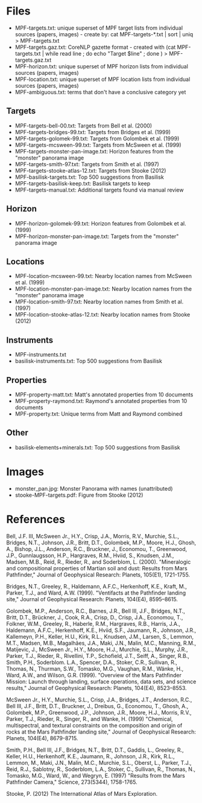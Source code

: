 # Files
- MPF-targets.txt: unique superset of MPF target lists from individual
sources (papers, images) - create by:
  cat MPF-targets-*.txt | sort | uniq  > MPF-targets.txt
- MPF-targets.gaz.txt: CoreNLP gazette format - created with
  (cat MPF-targets.txt | while read line ; do echo "Target $line" ; done ) > MPF-targets.gaz.txt
- MPF-horizon.txt: unique superset of MPF horizon lists from individual
sources (papers, images)
- MPF-location.txt: unique superset of MPF location lists from individual
sources (papers, images)
- MPF-ambiguous.txt: terms that don't have a conclusive category yet

## Targets
- MPF-targets-bell-00.txt: Targets from Bell et al. (2000)
- MPF-targets-bridges-99.txt: Targets from Bridges et al. (1999)
- MPF-targets-golomek-99.txt: Targets from Golombek et al. (1999)
- MPF-targets-mcsween-99.txt: Targets from McSween et al. (1999)
- MPF-targets-monster-pan-image.txt: Horizon features from the "monster" 
                                     panorama image
- MPF-targets-smith-97.txt: Targets from Smith et al. (1997)
- MPF-targets-stooke-atlas-12.txt: Targets from Stooke (2012)
- MPF-basilisk-targets.txt: Top 500 suggestions from Basilisk
- MPF-targets-basilisk-keep.txt: Basilisk targets to keep
- MPF-targets-manual.txt: Additional targets found via manual review

## Horizon
- MPF-horizon-golomek-99.txt: Horizon features from Golombek et al. (1999)
- MPF-horizon-monster-pan-image.txt: Targets from the "monster" panorama image

## Locations
- MPF-location-mcsween-99.txt: Nearby location names from McSween et al. (1999)
- MPF-location-monster-pan-image.txt: Nearby location names from the "monster" 
                                      panorama image
- MPF-location-smith-97.txt: Nearby location names from Smith et al. (1997)
- MPF-location-stooke-atlas-12.txt: Nearby location names from Stooke (2012)

## Instruments
- MPF-instruments.txt
- basilisk-instruments.txt: Top 500 suggestions from Basilisk

## Properties
- MPF-property-matt.txt: Matt's annotated properties from 10 documents
- MPF-property-raymond.txt: Raymond's annotated properties from 10 documents
- MPF-property.txt: Unique terms from Matt and Raymond combined

## Other
- basilisk-elements+minerals.txt: Top 500 suggestions from Basilisk

# Images
- monster_pan.jpg: Monster Panorama with names (unattributed)
- stooke-MPF-targets.pdf: Figure from Stooke (2012)

# References

Bell, J.F. III, McSween Jr., H.Y., Crisp, J.A., Morris, R.V., Murchie,
S.L., Bridges, N.T., Johnson, J.R., Britt, D.T., Golombek, M.P.,
Moore, H.J., Ghosh, A., Bishop, J.L., Anderson, R.C., Bruckner, J.,
Economou, T., Greenwood, J.P., Gunnlaugsson, H.P., Hargraves, R.M.,
Hviid, S., Knudsen, J.M., Madsen, M.B., Reid, R., Rieder, R., and
Soderblom, L. (2000). "Mineralogic and compositional properties of
Martian soil and dust: Results from Mars Pathfinder," Journal of
Geophysical Research: Planets, 105(E1), 1721-1755.

Bridges, N.T., Greeley, R., Haldemann, A.F.C., Herkenhoff, K.E.,
Kraft, M., Parker, T.J., and Ward, A.W. (1999). "Ventifacts at the
Pathfinder landing site," Journal of Geophysical Research: Planets,
104(E4), 8595–8615.

Golombek, M.P., Anderson, R.C., Barnes, J.R., Bell III, J.F., Bridges,
N.T., Britt, D.T., Brückner, J., Cook, R.A., Crisp, D., Crisp, J.A.,
Economou, T., Folkner, W.M., Greeley, R., Haberle, R.M., Hargraves,
R.B., Harris, J.A., Haldemann, A.F.C., Herkenhoff, K.E., Hviid, S.F.,
Jaumann, R., Johnson, J.R., Kallemeyn, P.H., Keller, H.U., Kirk, R.L.,
Knudsen, J.M., Larsen, S., Lemmon, M.T., Madsen, M.B., Magalhães,
J.A., Maki, J.N., Malin, M.C., Manning, R.M., Matijevic, J., McSween
Jr., H.Y., Moore, H.J., Murchie, S.L., Murphy, J.R., Parker, T.J.,
Rieder, R., Rivellini, T.P., Schofield, J.T., Seiff, A., Singer, R.B.,
Smith, P.H., Soderblom. L.A., Spencer, D.A., Stoker, C.R., Sullivan,
R., Thomas, N., Thurman, S.W., Tomasko, M.G., Vaughan, R.M., Wänke,
H., Ward, A.W., and Wilson, G.R. (1999). "Overview of the Mars
Pathfinder Mission: Launch through landing, surface operations, data
sets, and science results," Journal of Geophysical Research: Planets,
104(E4), 8523–8553.

McSween Jr., H.Y., Murchie, S.L., Crisp, J.A., Bridges, J.T.,
Anderson, R.C., Bell III, J.F., Britt, D.T., Bruckner, J., Dreibus,
G., Economou, T., Ghosh, A., Golombek, M.P., Greenwood, J.P., Johnson,
J.R., Moore, H.J., Morris, R.V., Parker, T.J., Rieder, R., Singer, R.,
and Wanke, H. (1999) "Chemical, multispectral, and textural
constraints on the composition and origin of rocks at the Mars
Pathfinder landing site," Journal of Geophysical Research: Planets,
104(E4), 8679-8715.

Smith, P.H., Bell III, J.F., Bridges, N.T., Britt, D.T., Gaddis, L., 
Greeley, R., Keller, H.U., Herkenhoff, K.E., Jaumann, R., 
Johnson, J.R., Kirk, R.L., Lemmon, M., Maki, J.N., Malin, M.C.,
Murchie, S.L., Oberst, L., Parker, T.J., Reid, R.J., Sablotny, R.,
Soderblom, L.A., Stoker, C., Sullivan, R., Thomas, N., 
Tomasko, M.G., Ward, W., and Wegryn, E. (1997) "Results from the Mars
Pathfinder Camera," Science, 273(5344), 1758-1765.

Stooke, P. (2012) The International Atlas of Mars Exploration.
